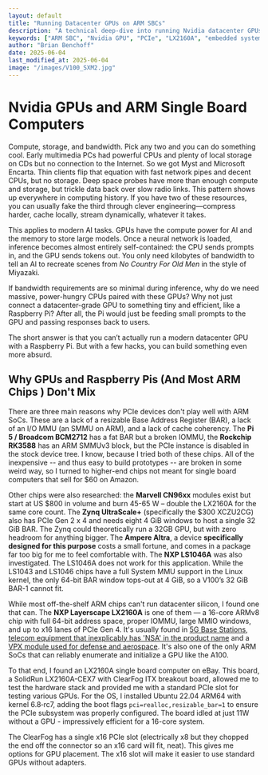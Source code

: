 ```yaml
---
layout: default
title: "Running Datacenter GPUs on ARM SBCs"
description: "A technical deep-dive into running Nvidia datacenter GPUs on ARM single-board computers, focusing on PCIe compatibility and system requirements"
keywords: ["ARM SBC", "Nvidia GPU", "PCIe", "LX2160A", "embedded systems", "IOMMU", "BAR sizing", "datacenter computing"]
author: "Brian Benchoff"
date: 2025-06-04
last_modified_at: 2025-06-04
image: "/images/V100_SXM2.jpg"
---
```



# Nvidia GPUs and ARM Single Board Computers

Compute, storage, and bandwidth. Pick any two and you can do something cool. Early multimedia PCs had powerful CPUs and plenty of local storage on CDs but no connection to the Internet. So we got Myst and Microsoft Encarta. Thin clients flip that equation with fast network pipes and decent CPUs, but no storage. Deep space probes have more than enough compute and storage, but trickle data back over slow radio links. This pattern shows up everywhere in computing history. If you have two of these resources, you can usually fake the third through clever engineering—compress harder, cache locally, stream dynamically, whatever it takes.

This applies to modern AI tasks. GPUs have the compute power for AI and the memory to store large models. Once a neural network is loaded, inference becomes almost entirely self-contained: the CPU sends prompts in, and the GPU sends tokens out. You only need kilobytes of bandwidth to tell an AI to recreate scenes from _No Country For Old Men_ in the style of Miyazaki.

If bandwidth requirements are so minimal during inference, why do we need massive, power-hungry CPUs paired with these GPUs? Why not just connect a datacenter-grade GPU to something tiny and efficient, like a Raspberry Pi? After all, the Pi would just be feeding small prompts to the GPU and passing responses back to users.

The short answer is that you can’t actually run a modern datacenter GPU with a Raspberry Pi. But with a few hacks, you can build something even more absurd.

## Why GPUs and Raspberry Pis (And Most ARM Chips ) Don't Mix

There are three main reasons why PCIe devices don't play well with ARM SoCs. These are a lack of a resizable Base Address Register (BAR), a lack of an I/O MMU (an SMMU on ARM), and a lack of cache coherency. The **Pi 5 / Broadcom BCM2712** has a fat BAR but a broken IOMMU, the **Rockchip RK3588** has an ARM SMMUv3 block, but the PCIe instance is disabled in the stock device tree. I know, because I tried both of these chips. All of the inexpensive -- and thus easy to build prototypes -- are broken in some weird way, so I turned to higher-end chips not meant for single board computers that sell for $60 on Amazon.

Other chips were also researched: the **Marvell CN96xx** modules exist but start at US $800 in volume and burn 45-65 W – double the LX2160A for the same core count. The **Zynq UltraScale+** (specifically the $300 XCZU2CG) also has PCIe Gen 2 x 4 and needs eight 4 GiB windows to host a single 32 GiB BAR. The Zynq could theoretically run a 32GB GPU, but with zero headroom for anything bigger. The **Ampere Altra**, a device __specifically designed for this purpose__ costs a small fortune, and comes in a package far too big for me to feel comfortable with. The **NXP LS1046A** was also investigated. The LS1046A does not work for this application. While the LS1043 and LS1046 chips have a full System MMU support in the Linux kernel, the only 64-bit BAR window tops-out at 4 GiB, so a V100’s 32 GiB BAR-1 cannot fit.

While most off-the-shelf ARM chips can't run datacenter silicon, I found one that can. The **NXP Layerscape LX2160A** is one of them — a 16-core ARMv8 chip with full 64-bit address space, proper IOMMU, large MMIO windows, and up to x16 lanes of PCIe Gen 4. It's usually found in [5G Base Stations](https://www.sageran.com/products/4g5g-portfolio/unity-outdoor-integrated-base-station-2w.html), [telecom equipment that inexplicably has 'NSA' in the product name](https://www.nexcom.com/Products/network-and-communication-solutions/edge-cloud-solutions/sd-wan-appliance/sd-wan-appliance-nsa-6310) and a [VPX module used for defense and aerospace](https://www.curtisswrightds.com/products/computing/processors/3u-vpx/vpx3-1708-v3-1708). It's also one of the only ARM SoCs that can reliably enumerate and initialize a GPU like the A100.

To that end, I found an LX2160A single board computer on eBay. This board, a SolidRun LX2160A-CEX7 with ClearFog ITX breakout board, allowed me to test the hardware stack and provided me with a standard PCIe slot for testing various GPUs. For the OS, I installed Ubuntu 22.04 ARM64 with kernel 6.8‑rc7, adding the boot flags `pci=realloc,resizable_bar=1` to ensure the PCIe subsystem was properly configured. The board idled at just 11W without a GPU - impressively efficient for a 16-core system.

The ClearFog has a single x16 PCIe slot (electrically x8 but they chopped the end off the connector so an x16 card will fit, neat). This gives me options for GPU placement. The x16 slot will make it easier to use standard GPUs without adapters.

